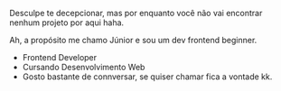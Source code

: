 Desculpe te decepcionar, mas por enquanto você não vai encontrar nenhum projeto por aqui haha.

Ah, a propósito me chamo Júnior e sou um dev frontend beginner.

* Frontend Developer
* Cursando Desenvolvimento Web
* Gosto bastante de connversar, se quiser chamar fica a vontade kk.
